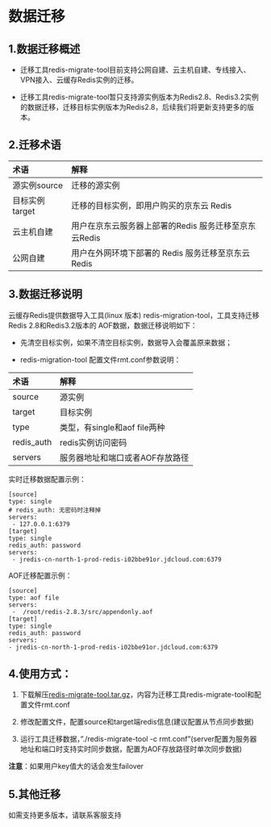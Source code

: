 # 数据迁移

## 1.数据迁移概述

- 迁移工具redis-migrate-tool目前支持公网自建、云主机自建、专线接入、VPN接入、云缓存Redis实例的迁移。

- 迁移工具redis-migrate-tool暂只支持源实例版本为Redis2.8、Redis3.2实例的数据迁移，迁移目标实例版本为Redis2.8，后续我们将更新支持更多的版本。

## 2.迁移术语

| 术语 |  解释  | 
| :--- | :---  | 
|  源实例source |  迁移的源实例 | 
|  目标实例target|迁移的目标实例，即用户购买的京东云 Redis | 
|  云主机自建|用户在京东云服务器上部署的Redis 服务迁移至京东云Redis | 
|  公网自建|用户在外网环境下部署的 Redis 服务迁移至京东云Redis | 

## 3.数据迁移说明

云缓存Redis提供数据导入工具(linux 版本) redis-migration-tool，工具支持迁移 Redis 2.8和Redis3.2版本的 AOF数据，数据迁移说明如下：

- 先清空目标实例，如果不清空目标实例，数据导入会覆盖原来数据；

- redis-migration-tool 配置文件rmt.conf参数说明：

| 术语 |  解释  | 
| :--- | :---  | 
|  source   | 源实例 | 
|  target  |  目标实例 | 
|  type | 类型，有single和aof file两种 | 
|  redis_auth | redis实例访问密码 | 
|  servers  | 服务器地址和端口或者AOF存放路径 | 
 
实时迁移数据配置示例：
```
[source]
type: single  
# redis_auth: 无密码时注释掉
servers:
 - 127.0.0.1:6379
[target]
type: single
redis_auth: password
servers:
 - jredis-cn-north-1-prod-redis-i02bbe91or.jdcloud.com:6379
```

 AOF迁移配置示例：
 ```
[source]
type: aof file
servers:
  -  /root/redis-2.8.3/src/appendonly.aof
[target]
type: single
redis_auth: password
servers:
 - jredis-cn-north-1-prod-redis-i02bbe91or.jdcloud.com:6379
```

## 4.使用方式：

1. 下载解压[redis-migrate-tool.tar.gz](https://jcloud-opmid.s3.cn-north-1.jdcloud-oss.com/redis-migrate-tool.tgz)，内容为迁移工具redis-migrate-tool和配置文件rmt.conf

2. 修改配置文件，配置source和target端redis信息(建议配置从节点同步数据)

3. 运行工具迁移数据，”./redis-migrate-tool -c rmt.conf”(server配置为服务器地址和端口时支持实时同步数据，配置为AOF存放路径时单次同步数据)
 
**注意**：如果用户key值大的话会发生failover

## 5.其他迁移
如需支持更多版本，请联系客服支持
